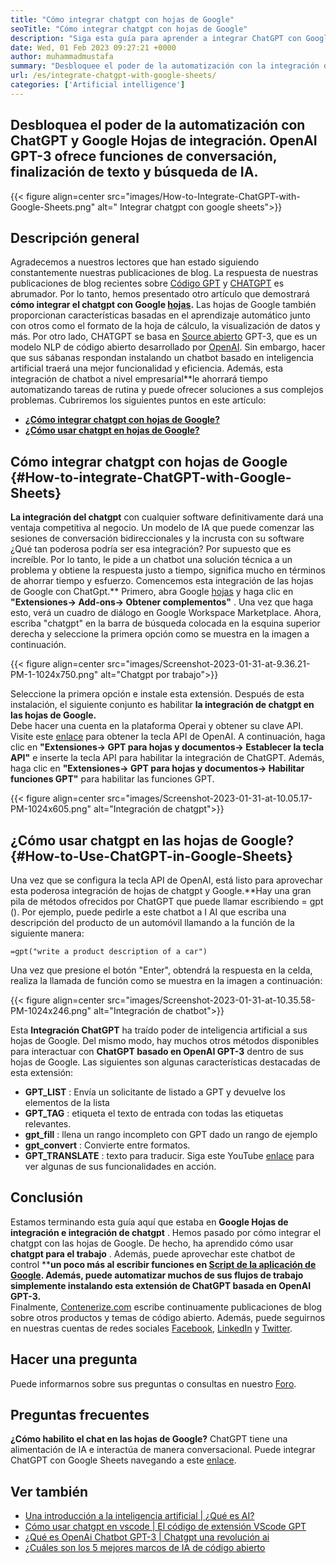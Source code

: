 ```yaml
---
title: "Cómo integrar chatgpt con hojas de Google" 
seoTitle: "Cómo integrar chatgpt con hojas de Google" 
description: "Siga esta guía para aprender a integrar ChatGPT con Google Sheets. Enriquezca sus sábanas con un chatbot basado en inteligencia artificial llamado chatgpt." 
date: Wed, 01 Feb 2023 09:27:21 +0000
author: muhammadmustafa
summary: "Desbloquee el poder de la automatización con la integración de chatgpt y google sheets. OpenAI GPT-3 ofrece conversación con IA, finalización de texto y amp; características de búsqueda." 
url: /es/integrate-chatgpt-with-google-sheets/
categories: ['Artificial intelligence']
---
```


## Desbloquea el poder de la automatización con ChatGPT y Google Hojas de integración. OpenAI GPT-3 ofrece funciones de conversación, finalización de texto y búsqueda de IA.

{{< figure align=center src="images/How-to-Integrate-ChatGPT-with-Google-Sheets.png" alt=" Integrar chatgpt con google sheets">}}


## Descripción general
Agradecemos a nuestros lectores que han estado siguiendo constantemente nuestras publicaciones de blog. La respuesta de nuestras publicaciones de blog recientes sobre [Código GPT][1] y [CHATGPT][2] es abrumador. Por lo tanto, hemos presentado otro artículo que demostrará  **cómo integrar el chatgpt con Google [hojas][3].**  Las hojas de Google también proporcionan características basadas en el aprendizaje automático junto con otros como el formato de la hoja de cálculo, la visualización de datos y más. Por otro lado, CHATGPT se basa en [Source abierto][4] GPT-3, que es un modelo NLP de código abierto desarrollado por [OpenAI][5].
Sin embargo, hacer que sus sábanas respondan instalando un chatbot basado en inteligencia artificial traerá una mejor funcionalidad y eficiencia. Además, esta integración de chatbot a nivel empresarial**le ahorrará tiempo automatizando tareas de rutina y puede ofrecer soluciones a sus complejos problemas.
Cubriremos los siguientes puntos en este artículo:
* [  **¿Cómo integrar chatgpt con hojas de Google?**  ][6]
* [  **¿Cómo usar chatgpt en hojas de Google?**  ][7]

## Cómo integrar chatgpt con hojas de Google {#How-to-integrate-ChatGPT-with-Google-Sheets}

 **La integración del chatgpt** con cualquier software definitivamente dará una ventaja competitiva al negocio. Un modelo de IA que puede comenzar las sesiones de conversación bidireccionales y la incrusta con su software ¿Qué tan poderosa podría ser esa integración? Por supuesto que es increíble. Por lo tanto, le pide a un chatbot una solución técnica a un problema y obtiene la respuesta justo a tiempo, significa mucho en términos de ahorrar tiempo y esfuerzo.
Comencemos esta integración de las hojas de Google con ChatGpt.**
Primero, abra Google [hojas][3] y haga clic en  **"Extensiones-> Add-ons-> Obtener complementos"**  . Una vez que haga esto, verá un cuadro de diálogo en Google Workspace Marketplace. Ahora, escriba "chatgpt" en la barra de búsqueda colocada en la esquina superior derecha y seleccione la primera opción como se muestra en la imagen a continuación.

{{< figure align=center src="images/Screenshot-2023-01-31-at-9.36.21-PM-1-1024x750.png" alt="Chatgpt por trabajo">}}

Seleccione la primera opción e instale esta extensión. Después de esta instalación, el siguiente conjunto es habilitar  **la integración de chatgpt en las hojas de Google.**  
Debe hacer una cuenta en la plataforma Operai y obtener su clave API. Visite este [enlace][1] para obtener la tecla API de OpenAI.
A continuación, haga clic en  **"Extensiones-> GPT para hojas y documentos-> Establecer la tecla API"** e inserte la tecla API para habilitar la integración de ChatGPT. Además, haga clic en **"Extensiones-> GPT para hojas y documentos-> Habilitar funciones GPT"**  para habilitar las funciones GPT.

{{< figure align=center src="images/Screenshot-2023-01-31-at-10.05.17-PM-1024x605.png" alt="Integración de chatgpt">}}


## ¿Cómo usar chatgpt en las hojas de Google? {#How-to-Use-ChatGPT-in-Google-Sheets}

Una vez que se configura la tecla API de OpenAI, está listo para aprovechar esta poderosa integración de hojas de chatgpt y Google.**Hay una gran pila de métodos ofrecidos por ChatGPT que puede llamar escribiendo = gpt ().
Por ejemplo, puede pedirle a este chatbot a I AI que escriba una descripción del producto de un automóvil llamando a la función de la siguiente manera:
```
=gpt("write a product description of a car")
```
Una vez que presione el botón "Enter", obtendrá la respuesta en la celda, realiza la llamada de función como se muestra en la imagen a continuación:

{{< figure align=center src="images/Screenshot-2023-01-31-at-10.35.58-PM-1024x246.png" alt="Integración de chatbot">}}

Esta  **Integración ChatGPT** ha traído poder de inteligencia artificial a sus hojas de Google. Del mismo modo, hay muchos otros métodos disponibles para interactuar con **ChatGPT basado en OpenAI GPT-3**  dentro de sus hojas de Google.
Las siguientes son algunas características destacadas de esta extensión:
*  **GPT_LIST**  : Envía un solicitante de listado a GPT y devuelve los elementos de la lista
*  **GPT_TAG**  : etiqueta el texto de entrada con todas las etiquetas relevantes.
*  **gpt_fill**  : llena un rango incompleto con GPT dado un rango de ejemplo
*  **gpt_convert**  : Convierte entre formatos.
*  **GPT_TRANSLATE**  : texto para traducir.
Siga este YouTube [enlace][8] para ver algunas de sus funcionalidades en acción.

## Conclusión
Estamos terminando esta guía aquí que estaba en  **Google Hojas de integración e integración de chatgpt** . Hemos pasado por cómo integrar el chatgpt con las hojas de Google. De hecho, ha aprendido cómo usar  **chatgpt para el trabajo**  . Además, puede aprovechar este chatbot de control ****un poco más al escribir funciones en [Script de la aplicación de Google][9]. Además, puede automatizar muchos de sus flujos de trabajo simplemente instalando esta extensión de ChatGPT basada en OpenAI GPT-3.**  
Finalmente, [Contenerize.com][10] escribe continuamente publicaciones de blog sobre otros productos y temas de código abierto. Además, puede seguirnos en nuestras cuentas de redes sociales [Facebook][11], [LinkedIn][12] y [Twitter][13].

## Hacer una pregunta
Puede informarnos sobre sus preguntas o consultas en nuestro [Foro][14].

## Preguntas frecuentes
 **¿Cómo habilito el chat en las hojas de Google?** 
ChatGPT tiene una alimentación de IA e interactúa de manera conversacional. Puede integrar ChatGPT con Google Sheets navegando a este [enlace][6].

## Ver también
  * [Una introducción a la inteligencia artificial | ¿Qué es AI?][15]
  * [Cómo usar chatgpt en vscode | El código de extensión VScode GPT][1]
  * [¿Qué es OpenAi Chatbot GPT-3 | Chatgpt una revolución ai][2]
  * [¿Cuáles son los 5 mejores marcos de IA de código abierto][16]



 [1]: https://blog.containerize.com/artificial-intelligence/how-to-use-chatgpt-in-vscode-the-vscode-extension-codegpt/
 [2]: https://blog.containerize.com/artificial-intelligence/what-is-openai-chatbot-gpt-3-chatgpt-an-ai-revolution/
 [3]: https://www.google.com/sheets/about/
 [4]: https://products.containerize.com/
 [5]: https://openai.com/
 [6]: #How-to-integrate-ChatGPT-with-Google-Sheets
 [7]: #How-to-Use-ChatGPT-in-Google-Sheets
 [8]: https://www.youtube.com/watch?v=lnQPAWWmaKk&t=106s
 [9]: https://www.google.com/script/start/
 [10]: https://www.containerize.com/
 [11]: https://web.facebook.com/containerize
 [12]: https://www.linkedin.com/company/containerize/
 [13]: https://twitter.com/containerize_co
 [14]: https://forum.containerize.com/
 [15]: https://blog.containerize.com/artificial-intelligence/an-introduction-to-artificial-intelligence-what-is-ai/
 [16]: https://blog.containerize.com/artificial-intelligence/top-5-open-source-ai-frameworks/
